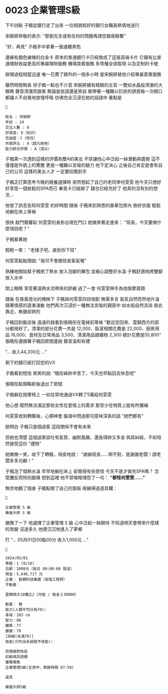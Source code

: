 # 0023 企業管理S級

下午四點
子楓從銀行走了出來
一位相貌姣好的銀行女職員熱情地送行

宋婉婷恭敬的表示:
"那劉先生或有任何的問題再請您跟我聯繫"

"好，再見"
子楓手中拿著一張通體黑色

邊緣有銀色線條的白金卡
原本的普通銀行卡已經換成了這張高端卡片
它擁有比普通理財收益更高的專屬理財服務
機場貴賓服務
多幣種全球取現
以及定制的卡號

辦理過程相當迅速
唯一花費了額外的一個多小時
是宋婉婷替他介紹專屬貴賓服務

雖然時間稍長
但子楓一點也不介意
宋婉婷擁有精緻的五官
一雙如水晶般清澈的大眼睛
聲音清澈而甜美
無論是低語還是笑談
都帶著一種難以抗拒的誘惑每一次開口
都讓人不自覺地放慢呼吸
彷彿完全沉浸在她的話語中
重點是

```
📰

姓名 : 宋婉婷
年紀 : 24
交互人數 : 0
好感度: D（初识）
忠誠度：C（信任）
外貌評比 : A（超凡绝艳）
能力綜合評價 : A（頂尖）

```

子楓第一次遇到這樣的評價為雙A的美女
不禁讓他心中泛起一絲激動與震撼
這不僅僅是外貌上的驚艷
更是一種難以言喻的魅力
他下定決心
之後自己肯定是會有自己的公司
這樣的美女人才
一定要招攬到手

子楓正打算思考今晚的晚餐選擇時
突然想起了自己的老同學何雯雯
他今天只想好好享受一個放鬆的SPA而已
畢竟卡已經辦了
錢也已經充好了
他真的沒有別的想法…

他發了訊息告知何雯雯
約好時間
隨後
子楓來到熟悉的豪華包房內
換好衣服
輕鬆地躺在床上等候

很快
敲門聲響起
何雯雯的身影出現在門口
她微笑著走進來：
"班長，今天要做什麼項目呢？"

子楓看著她

輕輕一笑：
"老樣子吧，直到你下班"

何雯雯點點頭說:
"我可不會跟班長客氣喔"

熟練地開始幫子楓倒了熱水
放入泡腳的藥包
並細心調整好水溫
子楓舒適地將雙腳放入水中

閉上眼睛
享受著溫熱水流帶來的舒緩
過了一會
何雯雯伸手為他按摩肩頸

隨後
在昏黃燈光的掩映下
子楓與何雯雯四目相對
無需多言
氣氛自然而然地升溫
隨著情感的逐漸湧動
他們再次沉浸於一種無法言喻的親密中
如水般自然流淌
彼此靠近，無聲卻熱烈

子楓回到飯店後
遠遠的就看到張曉彤在電梯前等候
"歡迎您回來、雲錦西方的部分都用好了，清潔的部分花費一共是 12,000、臥室相關花費是 22,000、廚房用品 16,000、食材及日常用品 3,500、清潔用品跟雜物 2,300 總計花費是55,800"
張曉彤邊跟著子楓回房間邊說
聲音溫和有禮

“… 收入44,200元 …”

剩下的錢已經打回您的VX

子楓看到短信
笑笑的說:
”曉彤姊妳辛苦了，今天也早點回去休息吧”

張曉彤點頭鞠躬後退出了房間

子楓躺在按摩椅上
一如往常地通過VX轉了5萬給何雯雯

他心想
既然無法滿足那些女性在愛情上的需求
那至少在物質上能有所彌補

何雯雯收到轉賬後，心領神會
腦海中閃過那句意味深長的話
"她們都有"

她明白
子楓只是個過客
這段關係不會有未來

但她也清楚
這個過客談吐有氣質、幽默風趣，還長得帥又多金
與其糾結，不如坦然接受這份 "禮物"

她微微一笑，收下了轉賬，俏皮地說：
"謝謝班長……啊不對，是謝謝老闆！請老闆多多光顧！"

子楓泡了個熱水澡
早早地躺在床上
卻覺得有些奇怪
今天不是才做完SPA嗎？
怎麼腰反而特別酸痛
想到這裡
他不禁暗暗埋怨了一句：
**“**都怪何雯雯……**”**

無奈地翻了個身
子楓點開了自己的面板
視線掃過道具欄：

```
🧰

企業管理 S 級
樂器大師 S 級

```

猶豫了一下
他選擇了企業管理 S 級
心中泛起一絲期待
不知道明天會帶來什麼樣的改變
沒過多久
他便沉沉地進入了夢鄉

叮
"… 05月01日00點00分 收入1,000元 …"

```
📰

2024/05/01
等級：1 (0/10)
日薪：1000元（每日 00:00:00 發送）
現金：5,648,717 元
企業： 智網科技集團（高階工程師）
不動產：

雲錦西方18樓之2（月租 / 租金＄30000）

動產： 無
能力(人類平均分為70):
身高：183 cm
智力：88
體質：77
健康：79
[詳細(未滿70)]
技能(只列出系統賦予技能):

究極絕對免疫
初級資訊透鏡
優雅儀態
企業管理S級(生效中，剩餘時間 07:59)

道具

樂器大師S級

```